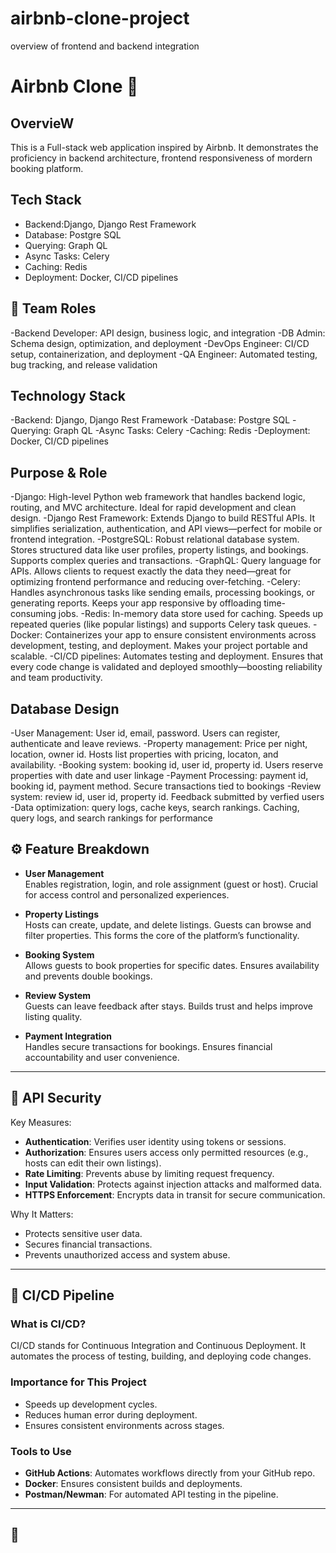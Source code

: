 # airbnb-clone-project
overview of frontend and backend integration
# Airbnb Clone 🏡

## OvervieW
 This is a Full-stack web application inspired by Airbnb. It demonstrates the proficiency in backend architecture, frontend responsiveness of mordern booking platform.
 
## Tech Stack
- Backend:Django, Django Rest Framework
- Database: Postgre SQL
- Querying: Graph QL
- Async Tasks: Celery
- Caching: Redis
- Deployment: Docker, CI/CD pipelines

## 👥 Team Roles
-Backend Developer: API design, business logic, and integration
-DB Admin: Schema design, optimization, and deployment
-DevOps Engineer: CI/CD setup, containerization, and deployment
-QA Engineer: Automated testing, bug tracking, and release validation

## Technology Stack
-Backend: Django, Django Rest Framework
-Database: Postgre SQL
-Querying: Graph QL
-Async Tasks: Celery
-Caching: Redis
-Deployment: Docker, CI/CD pipelines

## Purpose & Role
-Django: High-level Python web framework that handles backend logic, routing, and MVC architecture. Ideal for rapid development and clean design.
-Django Rest Framework: Extends Django to build RESTful APIs. It simplifies serialization, authentication, and API views—perfect for mobile or frontend integration.
-PostgreSQL: Robust relational database system. Stores structured data like user profiles, property listings, and bookings. Supports complex queries and transactions.
-GraphQL:	Query language for APIs. Allows clients to request exactly the data they need—great for optimizing frontend performance and reducing over-fetching.
-Celery: Handles asynchronous tasks like sending emails, processing bookings, or generating reports. Keeps your app responsive by offloading time-consuming jobs.
-Redis: In-memory data store used for caching. Speeds up repeated queries (like popular listings) and supports Celery task queues.
-Docker: Containerizes your app to ensure consistent environments across development, testing, and deployment. Makes your project portable and scalable.
-CI/CD pipelines: Automates testing and deployment. Ensures that every code change is validated and deployed smoothly—boosting reliability and team productivity.

## Database Design
-User Management: User id, email, password. Users can register, authenticate and leave reviews.
-Property management: Price per night, location, owner id. Hosts list properties with pricing, locaton, and availability.
-Booking system: booking id, user id, property id. Users reserve properties with date and user linkage
-Payment Processing: payment id, booking id, payment method. Secure transactions tied to bookings
-Review system: review id, user id, property id. Feedback submitted by verfied users
-Data optimization: query logs, cache keys, search rankings. Caching, query logs, and search rankings for performance

## ⚙️ Feature Breakdown

- **User Management**  
  Enables registration, login, and role assignment (guest or host). Crucial for access control and personalized experiences.

- **Property Listings**  
  Hosts can create, update, and delete listings. Guests can browse and filter properties. This forms the core of the platform’s functionality.

- **Booking System**  
  Allows guests to book properties for specific dates. Ensures availability and prevents double bookings.

- **Review System**  
  Guests can leave feedback after stays. Builds trust and helps improve listing quality.

- **Payment Integration**  
  Handles secure transactions for bookings. Ensures financial accountability and user convenience.

---

## 🔐 API Security

Key Measures:
- **Authentication**: Verifies user identity using tokens or sessions.
- **Authorization**: Ensures users access only permitted resources (e.g., hosts can edit their own listings).
- **Rate Limiting**: Prevents abuse by limiting request frequency.
- **Input Validation**: Protects against injection attacks and malformed data.
- **HTTPS Enforcement**: Encrypts data in transit for secure communication.

Why It Matters:
- Protects sensitive user data.
- Secures financial transactions.
- Prevents unauthorized access and system abuse.

---

## 🚀 CI/CD Pipeline

### What is CI/CD?
CI/CD stands for Continuous Integration and Continuous Deployment. It automates the process of testing, building, and deploying code changes.

### Importance for This Project
- Speeds up development cycles.
- Reduces human error during deployment.
- Ensures consistent environments across stages.

### Tools to Use
- **GitHub Actions**: Automates workflows directly from your GitHub repo.
- **Docker**: Ensures consistent builds and deployments.
- **Postman/Newman**: For automated API testing in the pipeline.

---

## 📎 
